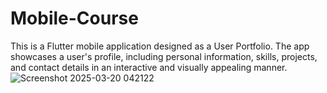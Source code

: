 # Mobile-Course
This is a Flutter mobile application designed as a User Portfolio. The app showcases a user's profile, including personal information, skills, projects, and contact details in an interactive and visually appealing manner.
![Screenshot 2025-03-20 042122](https://github.com/user-attachments/assets/1e0ae7e5-b679-4d7b-9783-4c5b565aec9a)

